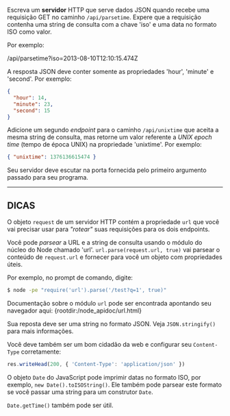 Escreva um **servidor** HTTP que serve dados JSON quando recebe uma requisição GET no caminho `/api/parsetime`. Expere que a requisição contenha uma string de consulta com a chave 'iso' e uma data no formato ISO como valor.

Por exemplo:

  /api/parsetime?iso=2013-08-10T12:10:15.474Z

A resposta JSON deve conter somente as propriedades 'hour', 'minute' e 'second'. Por exemplo:

```json
{
  "hour": 14,
  "minute": 23,
  "second": 15
}
```

Adicione um segundo *endpoint* para o caminho `/api/unixtime` que aceita a mesma string de consulta, mas retorne um valor referente a *UNIX epoch time* (tempo de época UNIX) na propriedade 'unixtime'. Por exemplo:

```json
{ "unixtime": 1376136615474 }
```

Seu servidor deve escutar na porta fornecida pelo primeiro argumento passado para seu programa.

----------------------------------------------------------------------
## DICAS

O objeto `request` de um servidor HTTP contém a propriedade `url` que você vai precisar usar para *"rotear"* suas requisições para os dois endpoints.

Você pode *parsear* a URL e a string de consulta usando o módulo do núcleo do Node chamado 'url'. `url.parse(request.url, true)` vai parsear o conteúdo de `request.url` e fornecer para você um objeto com propriedades úteis.

Por exemplo, no prompt de comando, digite:

```sh
$ node -pe "require('url').parse('/test?q=1', true)"
```  

Documentação sobre o módulo `url` pode ser encontrada apontando seu navegador aqui:
  {rootdir:/node_apidoc/url.html}

Sua reposta deve ser uma string no formato JSON. Veja `JSON.stringify()` para mais informações.

Você deve também ser um bom cidadão da web e configurar seu `Content-Type` corretamente:

```js
res.writeHead(200, { 'Content-Type': 'application/json' })
```

O objeto `Date` do JavaScript pode imprimir datas no formato ISO, por exemplo, `new Date().toISOString()`. Ele também pode parsear este formato se você passar uma string para um construtor `Date`.

`Date.getTime()` também pode ser útil.
